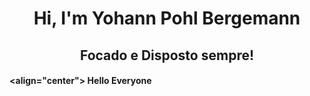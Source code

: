 # <h1 align="center"> Hi, I'm Yohann Pohl Bergemann 

<h2 align="center"> Focado e Disposto sempre! 

#### <align="center"> Hello Everyone
